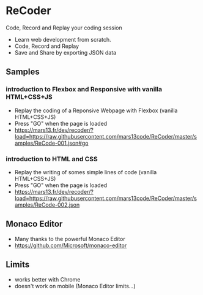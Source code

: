 # ReCoder

Code, Record and Replay your coding session

* Learn web development from scratch.
* Code, Record and Replay
* Save and Share by exporting JSON data

## Samples

### introduction to Flexbox and Responsive with vanilla HTML+CSS+JS

* Replay the coding of a Reponsive Webpage with Flexbox (vanilla HTML+CSS+JS)
* Press "GO" when the page is loaded
* https://mars13.fr/dev/recoder/?load=https://raw.githubusercontent.com/mars13code/ReCoder/master/samples/ReCode-001.json#go

### introduction to HTML and CSS

* Replay the writing of somes simple lines of code  (vanilla HTML+CSS+JS)
* Press "GO" when the page is loaded
* https://mars13.fr/dev/recoder/?load=https://raw.githubusercontent.com/mars13code/ReCoder/master/samples/ReCode-002.json


## Monaco Editor

* Many thanks to the powerful Monaco Editor
* https://github.com/Microsoft/monaco-editor


## Limits

* works better with Chrome
* doesn't work on mobile (Monaco Editor limits...)

